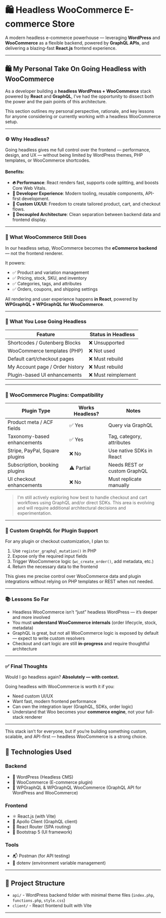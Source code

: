 # 🛍️ Headless WooCommerce E-commerce Store

A modern headless e-commerce powerhouse — leveraging **WordPress** and **WooCommerce** as a flexible backend, powered by **GraphQL APIs**, and delivering a blazing-fast **React.js** frontend experience.

---

## 🛍️ My Personal Take On Going Headless with WooCommerce

As a developer building a **headless WordPress + WooCommerce** stack powered by **React** and **GraphQL**, I’ve had the opportunity to dissect both the power and the pain points of this architecture.

This section outlines my personal perspective, rationale, and key lessons for anyone considering or currently working with a headless WooCommerce setup.

---

### ⚙️ Why Headless?

Going headless gives me full control over the frontend — performance, design, and UX — without being limited by WordPress themes, PHP templates, or WooCommerce shortcodes.

#### Benefits:
- **🔥 Performance**: React renders fast, supports code splitting, and boosts Core Web Vitals.
- **🧠 Developer Experience**: Modern tooling, reusable components, API-first development.
- **🎨 Custom UX/UI**: Freedom to create tailored product, cart, and checkout flows.
- **🔌 Decoupled Architecture**: Clean separation between backend data and frontend display.

---

### 🔌 What WooCommerce Still Does

In our headless setup, WooCommerce becomes the **eCommerce backend** — not the frontend renderer.

It powers:
- ✅ Product and variation management
- ✅ Pricing, stock, SKU, and inventory
- ✅ Categories, tags, and attributes
- ✅ Orders, coupons, and shipping settings

All rendering and user experience happens **in React**, powered by **WPGraphQL + WPGraphQL for WooCommerce**.

---

### 🚫 What You Lose Going Headless

| Feature                           | Status in Headless |
|-----------------------------------|--------------------|
| Shortcodes / Gutenberg Blocks     | ❌ Unsupported     |
| WooCommerce templates (PHP)       | ❌ Not used        |
| Default cart/checkout pages       | ❌ Must rebuild    |
| My Account page / Order history   | ❌ Must rebuild    |
| Plugin-based UI enhancements      | ❌ Must reimplement|

---


### 🔄 WooCommerce Plugins: Compatibility

| Plugin Type                         | Works Headless? | Notes                          |
|-------------------------------------|------------------|-------------------------------|
| Product meta / ACF fields           | ✅ Yes           | Query via GraphQL             |
| Taxonomy-based enhancements         | ✅ Yes           | Tag, category, attributes     |
| Stripe, PayPal, Square plugins      | ❌ No            | Use native SDKs in React      |
| Subscription, booking plugins       | ⚠️ Partial       | Needs REST or custom GraphQL |
| UI checkout enhancements            | ❌ No            | Must replicate manually       |

> I'm still actively exploring how best to handle checkout and cart workflows using GraphQL and/or direct SDKs. This area is evolving and will require additional architectural decisions and experimentation.

---

### 🧩 Custom GraphQL for Plugin Support

For any plugin or checkout customization, I plan to:
1. Use `register_graphql_mutation()` in PHP
2. Expose only the required input fields
3. Trigger WooCommerce logic (`wc_create_order()`, add metadata, etc.)
4. Return the necessary data to the frontend

This gives me precise control over WooCommerce data and plugin integrations without relying on PHP templates or REST when not needed.

---

### 📚 Lessons So Far

- Headless WooCommerce isn’t “just” headless WordPress — it’s deeper and more involved
- You must **understand WooCommerce internals** (order lifecycle, stock, metadata)
- GraphQL is great, but not all WooCommerce logic is exposed by default — expect to write custom resolvers
- Checkout and cart logic are still **in-progress** and require thoughtful architecture

---

### ✅ Final Thoughts

Would I go headless again? **Absolutely — with context.**

Going headless with WooCommerce is worth it if you:
- Need custom UI/UX
- Want fast, modern frontend performance
- Can own the integration layer (GraphQL, SDKs, order logic)
- Understand that Woo becomes your **commerce engine**, not your full-stack renderer

---

This stack isn’t for everyone, but if you’re building something custom, scalable, and API-first — headless WooCommerce is a strong choice.


## 🚀 Technologies Used

### Backend  
- 📝 WordPress (Headless CMS)  
- 🛒 WooCommerce (E-commerce plugin)  
- 📡 WPGraphQL & WPGraphQL WooCommerce (GraphQL API for WordPress and WooCommerce)

### Frontend  
- ⚛️ React.js (with Vite)  
- 🚀 Apollo Client (GraphQL client)  
- 🔀 React Router (SPA routing)  
- 🎨 Bootstrap 5 (UI framework)

### Tools  
- 📬 Postman (for API testing)  
- 🔐 dotenv (environment variable management)  

---

## 📁 Project Structure

- `api/` - WordPress backend folder with minimal theme files (`index.php`, `functions.php`, `style.css`)  
- `client/` - React frontend built with Vite

---

